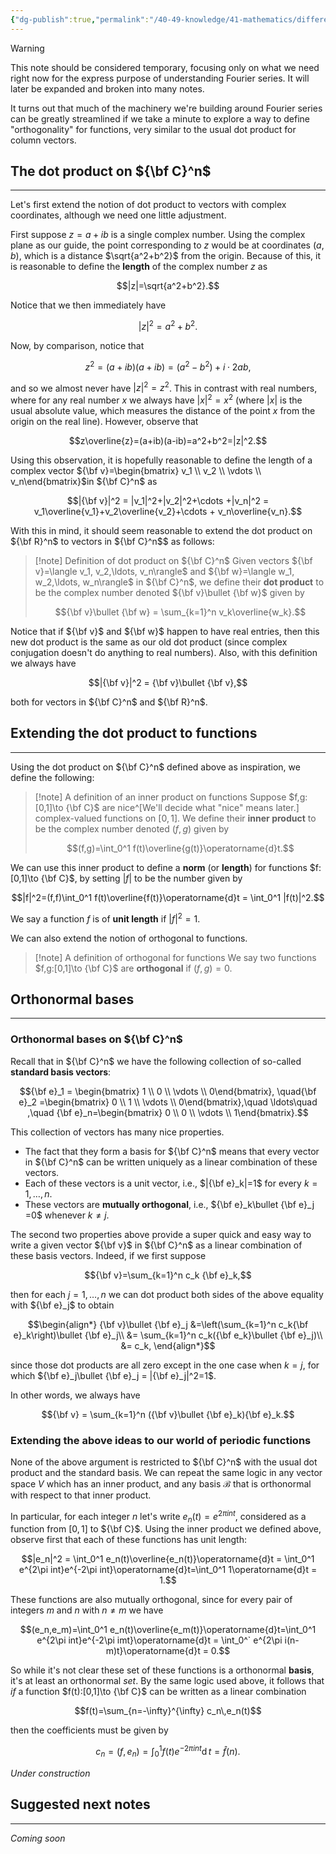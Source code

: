 ```yaml
---
{"dg-publish":true,"permalink":"/40-49-knowledge/41-mathematics/differential-equations/fourier-series/fourier-series-solutions-vi-inner-product-spaces/","tags":["differential_equations"],"updated":"2025-08-07T09:11:04-07:00"}
---
```


> [!warning]
> This note should be considered temporary, focusing only on what we need right now for the express purpose of understanding Fourier series. It will later be expanded and broken into many notes.

It turns out that much of the machinery we're building around Fourier series can be greatly streamlined if we take a minute to explore a way to define "orthogonality" for functions, very similar to the usual dot product for column vectors.

## The dot product on ${\bf C}^n$
---

Let's first extend the notion of dot product to vectors with complex coordinates, although we need one little adjustment.

First suppose $z=a+ib$ is a single complex number. Using the complex plane as our guide, the point corresponding to $z$ would be at coordinates $(a,b)$, which is a distance $\sqrt{a^2+b^2}$ from the origin. Because of this, it is reasonable to define the **length** of the complex number $z$ as

$$|z|=\sqrt{a^2+b^2}.$$

Notice that we then immediately have 

$$|z|^2 = a^2+b^2.$$

Now, by comparison, notice that

$$z^2 =(a+ib)(a+ib)=(a^2-b^2)+i\cdot 2ab,$$

and so we almost never have $|z|^2=z^2$. This in contrast with real numbers, where for any real number $x$ we always have $|x|^2=x^2$ (where $|x|$ is the usual absolute value, which measures the distance of the point $x$ from the origin on the real line). However, observe that

$$z\overline{z}=(a+ib)(a-ib)=a^2+b^2=|z|^2.$$

Using this observation, it is hopefully reasonable to define the length of a complex vector ${\bf v}=\begin{bmatrix} v_1 \\ v_2 \\ \vdots \\ v_n\end{bmatrix}$in ${\bf C}^n$ as

$$|{\bf v}|^2 = |v_1|^2+|v_2|^2+\cdots +|v_n|^2 = v_1\overline{v_1}+v_2\overline{v_2}+\cdots + v_n\overline{v_n}.$$

With this in mind, it should seem reasonable to extend the dot product on ${\bf R}^n$ to vectors in ${\bf C}^n$$ as follows:

> [!note] Definition of dot product on ${\bf C}^n$
> Given vectors ${\bf v}=\langle v_1, v_2,\ldots, v_n\rangle$ and ${\bf w}=\langle w_1, w_2,\ldots, w_n\rangle$ in ${\bf C}^n$, we define their **dot product** to be the complex number denoted ${\bf v}\bullet {\bf w}$ given by
> 
> $${\bf v}\bullet {\bf w} = \sum_{k=1}^n v_k\overline{w_k}.$$


Notice that if ${\bf v}$ and ${\bf w}$ happen to have real entries, then this new dot product is the same as our old dot product (since complex conjugation doesn't do anything to real numbers). Also, with this definition we always have

$$|{\bf v}|^2 = {\bf v}\bullet {\bf v},$$

both for vectors in ${\bf C}^n$ and ${\bf R}^n$.


## Extending the dot product to functions
---

Using the dot product on ${\bf C}^n$ defined above as inspiration, we define the following:

> [!note] A definition of an inner product on functions
> Suppose $f,g:[0,1]\to {\bf C}$ are nice^[We'll decide what "nice" means later.] complex-valued functions on $[0,1]$. We define their **inner product** to be the complex number denoted $(f,g)$ given by
> 
> $$(f,g)=\int_0^1 f(t)\overline{g(t)}\operatorname{d}t.$$

We can use this inner product to define a **norm** (or **length**) for functions $f:[0,1]\to {\bf C}$, by setting $|f|$ to be the number given by

$$|f|^2=(f,f)\int_0^1 f(t)\overline{f(t)}\operatorname{d}t = \int_0^1 |f(t)|^2.$$

We say a function $f$ is of **unit length** if $|f|^2=1$.

We can also extend the notion of orthogonal to functions.

> [!note] A definition of orthogonal for functions
> We say two functions $f,g:[0,1]\to {\bf C}$ are **orthogonal** if $(f,g)=0$.



## Orthonormal bases
---

### Orthonormal bases on ${\bf C}^n$

Recall that in ${\bf C}^n$ we have the following collection of so-called **standard basis vectors**:

$${\bf e}_1 = \begin{bmatrix} 1 \\ 0 \\ \vdots \\ 0\end{bmatrix}, \quad{\bf e}_2 =\begin{bmatrix} 0 \\ 1 \\ \vdots \\ 0\end{bmatrix},\quad \ldots\quad ,\quad {\bf e}_n=\begin{bmatrix} 0 \\ 0 \\ \vdots \\ 1\end{bmatrix}.$$


This collection of vectors has many nice properties.
- The fact that they form a basis for ${\bf C}^n$ means that every vector in ${\bf C}^n$ can be written uniquely as a linear combination of these vectors.
- Each of these vectors is a unit vector, i.e., $|{\bf e}_k|=1$ for every $k=1,\ldots , n$.
- These vectors are **mutually orthogonal**, i.e., ${\bf e}_k\bullet {\bf e}_j =0$ whenever $k\neq j$.

The second two properties above provide a super quick and easy way to write a given vector ${\bf v}$ in ${\bf C}^n$ as a linear combination of these basis vectors. Indeed, if we first suppose

$${\bf v}=\sum_{k=1}^n c_k {\bf e}_k,$$

then for each $j=1,\ldots, n$ we can dot product both sides of the above equality with ${\bf e}_j$ to obtain

$$\begin{align*}
{\bf v}\bullet {\bf e}_j &=\left(\sum_{k=1}^n c_k{\bf e}_k\right)\bullet {\bf e}_j\\
&= \sum_{k=1}^n c_k({\bf e_k}\bullet {\bf e}_j)\\
&= c_k,
\end{align*}$$

since those dot products are all zero except in the one case when $k=j$, for which ${\bf e}_j\bullet {\bf e}_j = |{\bf e}_j|^2=1$.

In other words, we always have

$${\bf v} = \sum_{k=1}^n ({\bf v}\bullet {\bf e}_k){\bf e}_k.$$

### Extending the above ideas to our world of periodic functions


None of the above argument is restricted to ${\bf C}^n$ with the usual dot product and the standard basis. We can repeat the same logic in any vector space $V$ which has an inner product, and any basis $\mathcal{B}$ that is orthonormal with respect to that inner product.

In particular, for each integer $n$ let's write $e_n(t)=e^{2\pi int}$, considered as a function from $[0,1]$ to ${\bf C}$. Using the inner product we defined above, observe first that each of these functions has unit length:

$$|e_n|^2 = \int_0^1 e_n(t)\overline{e_n(t)}\operatorname{d}t = \int_0^1 e^{2\pi int}e^{-2\pi int}\operatorname{d}t=\int_0^1 1\operatorname{d}t = 1.$$


These functions are also mutually orthogonal, since for every pair of integers $m$ and $n$ with $n\neq m$ we have

$$(e_n,e_m)=\int_0^1 e_n(t)\overline{e_m(t)}\operatorname{d}t=\int_0^1 e^{2\pi int}e^{-2\pi imt}\operatorname{d}t = \int_0^` e^{2\pi i(n-m)t}\operatorname{d}t = 0.$$

So while it's not clear these set of these functions is a orthonormal **basis**, it's at least an orthonormal *set*. By the same logic used above, it follows that *if* a function $f(t):[0,1]\to {\bf C}$ can be written as a linear combination

$$f(t)=\sum_{n=-\infty}^{\infty} c_n\,e_n(t)$$

then the coefficients must be given by

$$c_n = (f,e_n)=\int_0^1 f(t)e^{-2\pi int}\operatorname{d}t=\hat{f}(n).$$

*Under construction*


## Suggested next notes
---

*Coming soon*
